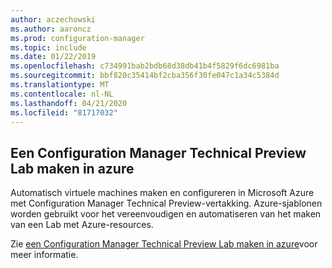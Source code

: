 ```yaml
---
author: aczechowski
ms.author: aaroncz
ms.prod: configuration-manager
ms.topic: include
ms.date: 01/22/2019
ms.openlocfilehash: c734991bab2bdb68d38db41b4f5829f6dc6981ba
ms.sourcegitcommit: bbf820c35414bf2cba356f30fe047c1a34c5384d
ms.translationtype: MT
ms.contentlocale: nl-NL
ms.lasthandoff: 04/21/2020
ms.locfileid: "81717032"
---
```

## <a name="create-a-configuration-manager-technical-preview-lab-in-azure"></a><a name="bkmk_azurevm"></a>Een Configuration Manager Technical Preview Lab maken in azure
<!--3556017-->

Automatisch virtuele machines maken en configureren in Microsoft Azure met Configuration Manager Technical Preview-vertakking. Azure-sjablonen worden gebruikt voor het vereenvoudigen en automatiseren van het maken van een Lab met Azure-resources.

Zie [een Configuration Manager Technical Preview Lab maken in azure](../../../azure-template.md)voor meer informatie. 


